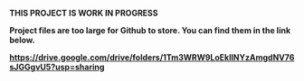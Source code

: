 <b>THIS PROJECT IS WORK IN PROGRESS<b/>

Project files are too large for Github to store. You can find them in the link below.

https://drive.google.com/drive/folders/1Tm3WRW9LoEkllNYzAmgdNV76sJGGgvU5?usp=sharing

